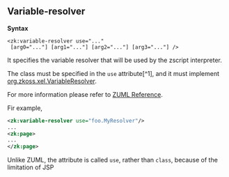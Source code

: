## Variable-resolver

**Syntax**

`<zk:variable-resolver use="..." `  
` [arg0="..."] [arg1="..."] [arg2="..."] [arg3="..."] />`

It specifies the variable resolver that will be used by the zscript
interpreter.

The class must be specified in the `use` attribute[^1], and it must
implement
[org.zkoss.xel.VariableResolver](https://www.zkoss.org/javadoc/latest/zk/org/zkoss/xel/VariableResolver.html).

For more information please refer to [ZUML Reference](/zuml_ref/variable_resolver).

Fir example,

```xml
<zk:variable-resolver use="foo.MyResolver"/>
...
<zk:page>
...
</zk:page>
```

Unlike ZUML, the attribute is called `use`, rather than `class`, because of the limitation of JSP


